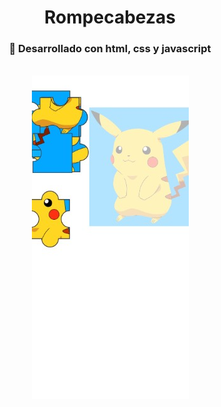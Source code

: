 <div id="header" align="center">
    <h1 align="center">Rompecabezas</h1>
</div>

<div align="center">
    <h3> 🔨 Desarrollado con html, css y javascript</h3>
<div>
<br>
<div align="center">
   <img src="img/pikachu-puzzle.jpg" width="251" height="518">
</div>
